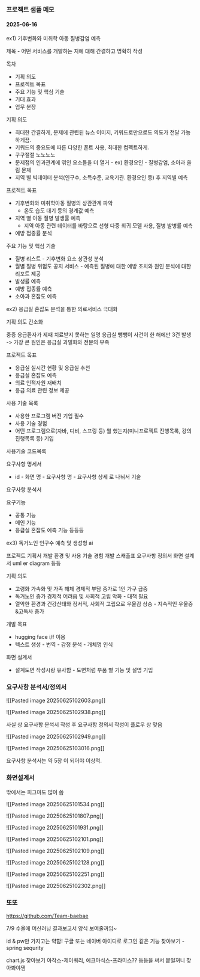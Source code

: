 ### 프로젝트 샘플 메모

#### 2025-06-16

ex1) 기후변화와 미취학 아동 질병감염 예측

제목 - 어떤 서비스를 개발하는 지에 대해 간결하고 명확히 작성

목차
- 기획 의도
- 프로젝트 목표
- 주요 기능 및 핵심 기술
- 기대 효과
- 업무 분장

기획 의도
- 최대한 간결하게, 문제에 관련된 뉴스 이미지, 키워드로만으로도 의도가 전달 가능하게끔.
- 키워드의 중요도에 따른 다양한 폰트 사용, 최대한 컴펙트하게.
- 구구절절 노노노노
- 문제점의 인과관계에 엮인 요소들을 더 열거 - ex) 환경요인 - 질병감염, 소아과 쏠림 문제
- 지역 별 빅데이터 분석(인구수, 소득수준, 교육기관. 환경요인 등) 후 지역별 예측

프로젝트 목표
- 기후변화와 미취학아동 질병의 상관관계 파악
	- 온도 습도 대기 등의 경계값 예측
- 지역 별 아동 질병 발생률 예측
	- 지역 아동 관련 데이터를 바탕으로 선형 다중 회귀 모델 사용, 질병 발병률 예측
- 예방 접종률 분석

주요 기능 및 핵심 기술
- 질병 리스트 - 기후변화 요소 상관성 분석
- 월별 질병 위험도 공지 서비스 - 예측된 질병에 대한 예방 조치와 원인 분석에 대한 리포트 제공
- 발생률 예측
- 예방 접종률 예측
- 소아과 혼잡도 예측



ex2) 응급실 혼잡도 분석을 통한 의료서비스 극대화

기획 의도 간소화

중증 응급환자가 제때 치료받지 못하는 일명 응급실 뺑뺑이 사건이 한 해에만 3건 발생
-> 가장 큰 원인은 응급실 과밀화와 전문의 부족

프로젝트 목표
- 응급실 실시간 현황 및 응급실 추천
- 응급실 혼잡도 예측
- 의료 인적자원 재배치
- 응급 의료 관련 정보 제공

사용 기술 목록
- 사용한 프로그램 버전 기입 필수
- 사용 기술 경험
- 어떤 프로그램으로(자바, 디비, 스프링 등) 뭘 했는지(미니프로젝트 진행목록, 강의진행목록 등) 기입

사용기술 코드목록

요구사항 명세서
- id - 화면 명 - 요구사항 명 - 요구사항 상세 로 나눠서 기술

요구사항 분석서

요구기능
- 공통 기능
- 메인 기능
- 응급실 혼잡도 예측 기능 등등등

ex3) 독거노인 인구수 예측 및 생성형 ai

프로젝트 기획서
개발 환경 및 사용 기술 경험
개발 스캐출표
요구사항 정의서
화면 설계서
uml 
er diagram 등등

기획 의도
- 고령화 가속화 및 가족 해체 경제적 부담 증가로 1인 가구 급증
- 독거노인 증가 경제적 어려움 및 사회적 고립 악화 - 대책 필요
- 열악한 환경과 건강산태와 정서적, 사회적 고립으로 우울감 상승 - 지속적인 우울증&고독사 증가

개발 목표
- hugging face i/f 이용
- 텍스트 생성 - 번역 - 감정 분석 - 개체명 인식

화면 설계서
- 설계도면 작성시랑 유사함 - 도면처럼 부품 별 기능 및 설명 기입





### 요구사항 분석서/정의서

![[Pasted image 20250625102603.png]]

![[Pasted image 20250625102938.png]]

사실 상 요구사항 분석서 작성 후 요구사항 정의서 작성이 플로우 상 맞음

![[Pasted image 20250625102949.png]]

![[Pasted image 20250625103016.png]]

요구사항 분석서는 약 5장 이 되어야 이상적.
### 화면설계서

밖에서는 피그마도 많이 씀

![[Pasted image 20250625101534.png]]

![[Pasted image 20250625101807.png]]

![[Pasted image 20250625101931.png]]

![[Pasted image 20250625102101.png]]

![[Pasted image 20250625102109.png]]

![[Pasted image 20250625102128.png]]

![[Pasted image 20250625102251.png]]

![[Pasted image 20250625102302.png]]



### 또또

https://github.com/Team-baebae

7/9 수욜에 머신러닝 결과보고서 양식 보여줄꺼임~

id & pw만 가지고는 약함! 구글 또는 네이버 아이디로 로그인 같은 기능 찾아보기 - spring sequrity

chart.js 찾아보기 아작스-제이쿼리, 에크마식스-프라미스?? 등등을 써서 붙일꺼니 찾아봐야댐



